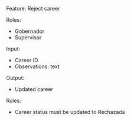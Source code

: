 Feature: Reject career

Roles:
- Gobernador
- Supervisor

Input:
- Career ID
- Observations: text

Output:
- Updated career

Rules:
- Career status must be updated to Rechazada